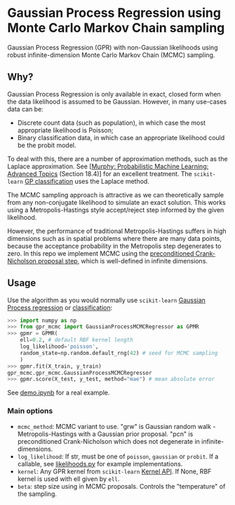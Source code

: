 # Gaussian Process Regression using Monte Carlo Markov Chain sampling
Gaussian Process Regression (GPR) with non-Gaussian likelihoods using robust infinite-dimension Monte Carlo Markov Chain (MCMC) sampling.

## Why?
Gaussian Process Regression is only available in exact, closed form when the data likelihood is assumed to be Gaussian. However, in many use-cases data can be:

- Discrete count data (such as population), in which case the most appropriate likelihood is Poisson;
- Binary classification data, in which case an appropriate likelihood could be the probit model.

To deal with this, there are a number of approximation methods, such as the Laplace approximation. See [[Murphy: Probabilistic Machine Learning: Advanced Topics](https://probml.github.io/pml-book/book2.html) (Section 18.4)] for an excellent treatment. The `scikit-learn` [GP classification](https://scikit-learn.org/stable/modules/generated/sklearn.gaussian_process.GaussianProcessClassifier.html#sklearn.gaussian_process.GaussianProcessClassifier) uses the Laplace method.

The MCMC sampling approach is attractive as we can theoretically sample from any non-conjugate likelihood to simulate an exact solution. This works using a Metropolis-Hastings style accept/reject step informed by the given likelihood.

However, the performance of traditional Metropolis-Hastings suffers in high dimensions such as in spatial problems where there are many data points, because the acceptance probability in the Metropolis step degenerates to zero. In this repo we implement MCMC using the [preconditioned Crank-Nicholson proposal step](https://en.wikipedia.org/wiki/Preconditioned_Crank%E2%80%93Nicolson_algorithm), which is well-defined in infinite dimensions.

## Usage

Use the algorithm as you would normally use `scikit-learn` [Gaussian Process regression](sklearn.gaussian_process.GaussianProcessRegressor) or [classification](https://scikit-learn.org/stable/modules/generated/sklearn.gaussian_process.GaussianProcessClassifier.html#sklearn.gaussian_process.GaussianProcessClassifier):

```python
>>> import numpy as np
>>> from gpr_mcmc import GaussianProcessMCMCRegressor as GPMR
>>> gpmr = GPMR(
    ell=0.2, # default RBF kernel length
    log_likelihood='poisson',
    random_state=np.random.default_rng(42) # seed for MCMC sampling
    )
>>> gpmr.fit(X_train, y_train)
gpr_mcmc.gpr_mcmc.GaussianProcessMCMCRegressor
>>> gpmr.score(X_test, y_test, method="mae") # mean absolute error
```

See [demo.ipynb](demo.ipynb) for a real example.

### Main options

- `mcmc_method`: MCMC variant to use. "grw" is Gaussian random walk - Metropolis-Hastings with a Gaussian prior proposal. "pcn" is preconditioned Crank-Nicholson which does not degenerate in infinite-dimensions.
- `log_likelihood`: If str, must be one of `poisson`, `gaussian` or `probit`. If a callable, see [likelihoods.py](likelihoods.py) for example implementations.
- `kernel`: Any GPR kernel from `scikit-learn` [Kernel API](https://scikit-learn.org/stable/modules/gaussian_process.html#kernels-for-gaussian-processes). If None, RBF kernel is used with ell given by `ell`.
- `beta`: step size using in MCMC proposals. Controls the "temperature" of the sampling.
